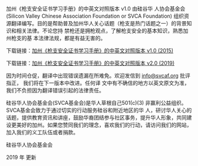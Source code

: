 加州《枪支安全证书学习手册》的中英文对照版本 v1.0 由硅谷华 人协会基金会 (Silicon Valley Chinese Association Foundation or SVCA Foundation) 组织资源翻译编写。目的是帮助普及加州华人关心话题（枪支是热门话题之一）的背景知识和相关法律。不论您持 禁枪还是拥枪观点，了解枪支安全的基本知识，熟悉加州枪支的基 本法律法规，都是有益无害的。

下载链接：[加州《枪支安全证书学习手册》的中英文对照版本 v1.0 (2015)](https://github.com/nolan-industry/Education-Articles/blob/master/caGunLaw-2015-Jan.pdf)

下载链接：[加州《枪支安全证书学习手册》的中英文对照版本 v2.0 (2019)](https://github.com/nolan-industry/Education-Articles/blob/master/hscsg_2019_Chinese_English.pdf)

因为时间仓促，翻译中出现错误遗漏在所难免。欢迎发信到 info@svcaf.org 批评指正， 我们将在下一版本中改进。任何译 文中有不确信的地方以英文原文为准，我们不负担因为翻译错误引起的法律责任。

硅谷华人协会基金会(SVCA基金会)是华人草根自己501(c)(3) 非赢利公益组织。SVCA基金会致力于通过切实的行动服务硅谷和附近地区的华 人，研讨华人关心的话题，提供教育资讯和讲座，鼓励华裔团结参与社区事务，提升华人形象，共同建设更美好的加州。如果您赞同我们的理念，喜欢我们的行动，请访问我们的网站，加入我们的义工队伍或者捐款。

硅谷华人协会基金会

2019 年 更新
